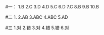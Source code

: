 #一：
1.B
2.C
3.D
4.D
5.C
6.D
7.C
8.B
9.B
10.B

#二
1.
2.AB
3.ABC
4.ABC
5.AD

#三
1.对
2.错
3.对
4.错
5.错
6.对
